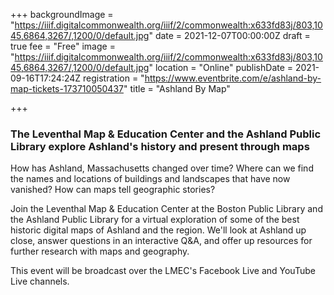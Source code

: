 +++
backgroundImage = "https://iiif.digitalcommonwealth.org/iiif/2/commonwealth:x633fd83j/803,1045,6864,3267/,1200/0/default.jpg"
date = 2021-12-07T00:00:00Z
draft = true
fee = "Free"
image = "https://iiif.digitalcommonwealth.org/iiif/2/commonwealth:x633fd83j/803,1045,6864,3267/,1200/0/default.jpg"
location = "Online"
publishDate = 2021-09-16T17:24:24Z
registration = "https://www.eventbrite.com/e/ashland-by-map-tickets-173710050437"
title = "Ashland By Map"

+++
### **The Leventhal Map & Education Center and the Ashland Public Library explore Ashland's history and present through maps**

How has Ashland, Massachusetts changed over time? Where can we find the names and locations of buildings and landscapes that have now vanished? How can maps tell geographic stories?

Join the Leventhal Map & Education Center at the Boston Public Library and the Ashland Public Library for a virtual exploration of some of the best historic digital maps of Ashland and the region. We'll look at Ashland up close, answer questions in an interactive Q&A, and offer up resources for further research with maps and geography.

This event will be broadcast over the LMEC's Facebook Live and YouTube Live channels.